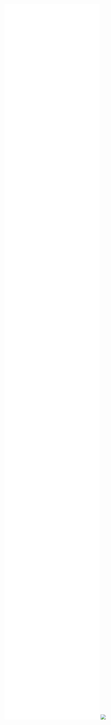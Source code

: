 ![](/Notatki/Semestr%203/Języki%20programowania/Labolatoria/Labolatoria%205/Project/backend/pom.xml)
![](/Notatki/Semestr%203/Języki%20programowania/Labolatoria/Labolatoria%205/Project/backend/src/main/java/pl/edu/pwr/student/djablonski/backend/Context/Context.java)
![](/Notatki/Semestr%203/Języki%20programowania/Labolatoria/Labolatoria%205/Project/backend/src/main/java/pl/edu/pwr/student/djablonski/backend/Fance/Fance.java)
![](/Notatki/Semestr%203/Języki%20programowania/Labolatoria/Labolatoria%205/Project/backend/src/main/java/pl/edu/pwr/student/djablonski/backend/Fance/Plank.java)
![](/Notatki/Semestr%203/Języki%20programowania/Labolatoria/Labolatoria%205/Project/backend/src/main/java/pl/edu/pwr/student/djablonski/backend/Fance/Section.java)
![](/Notatki/Semestr%203/Języki%20programowania/Labolatoria/Labolatoria%205/Project/backend/src/main/java/pl/edu/pwr/student/djablonski/backend/Paint/Bucket.java)
![](/Notatki/Semestr%203/Języki%20programowania/Labolatoria/Labolatoria%205/Project/backend/src/main/java/pl/edu/pwr/student/djablonski/backend/Paint/PaintContainer.java)
![](/Notatki/Semestr%203/Języki%20programowania/Labolatoria/Labolatoria%205/Project/backend/src/main/java/pl/edu/pwr/student/djablonski/backend/Printer/GUIPrinter.java)
![](/Notatki/Semestr%203/Języki%20programowania/Labolatoria/Labolatoria%205/Project/backend/src/main/java/pl/edu/pwr/student/djablonski/backend/Printer/GUIPrinterExecutioner.java)
![](/Notatki/Semestr%203/Języki%20programowania/Labolatoria/Labolatoria%205/Project/backend/src/main/java/pl/edu/pwr/student/djablonski/backend/Printer/Printer.java)
![](/Notatki/Semestr%203/Języki%20programowania/Labolatoria/Labolatoria%205/Project/backend/src/main/java/pl/edu/pwr/student/djablonski/backend/State/State.java)
![](/Notatki/Semestr%203/Języki%20programowania/Labolatoria/Labolatoria%205/Project/backend/src/main/java/pl/edu/pwr/student/djablonski/backend/Workers/Painter.java)
![](/Notatki/Semestr%203/Języki%20programowania/Labolatoria/Labolatoria%205/Project/backend/src/main/java/pl/edu/pwr/student/djablonski/backend/Workers/PaintProducer.java)
![](/Notatki/Semestr%203/Języki%20programowania/Labolatoria/Labolatoria%205/Project/backend/src/main/java/pl/edu/pwr/student/djablonski/backend/Simulation.java)
![](/Notatki/Semestr%203/Języki%20programowania/Labolatoria/Labolatoria%205/Project/backend/src/main/java/module-info.java)
![](/Notatki/Semestr%203/Języki%20programowania/Labolatoria/Labolatoria%205/Project/backend/src/main/resources/META-INF/MANIFEST.MF)
